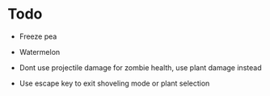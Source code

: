 # Todo

- Freeze pea
- Watermelon

- Dont use projectile damage for zombie health, use plant damage instead
- Use escape key to exit shoveling mode or plant selection
